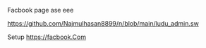 Facbook page ase eee

https://github.com/Najmulhasan8899/n/blob/main/ludu_admin.sw
 

 Setup
https://facbook.Com
